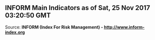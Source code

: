 ## INFORM Main Indicators as of Sat, 25 Nov 2017 03:20:50 GMT

Source: **INFORM (Index For Risk Management) - http://www.inform-index.org**